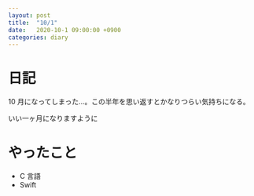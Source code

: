 ```yaml
---
layout: post
title:  "10/1"
date:   2020-10-1 09:00:00 +0900
categories: diary
---
```

# 日記

10 月になってしまった...。この半年を思い返すとかなりつらい気持ちになる。

いい一ヶ月になりますように

# やったこと

- C 言語
- Swift